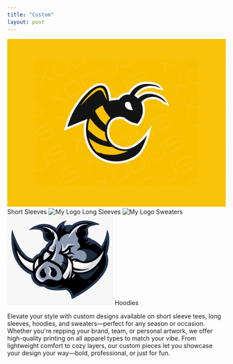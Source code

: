 ```yaml
---
title: "Custom"
layout: post
---
```


![My Logo](images/logo1.png) Short Sleeves
![My Logo](images/logo2.png) Long Sleeves
![My Logo](images/logo3.png) Sweaters
![My Logo](images/logo4.png) Hoodies

Elevate your style with custom designs available on short sleeve tees, long sleeves, hoodies, and sweaters—perfect for any season or occasion. Whether you're repping your brand, team, or personal artwork, we offer high-quality printing on all apparel types to match your vibe. From lightweight comfort to cozy layers, our custom pieces let you showcase your design your way—bold, professional, or just for fun.
